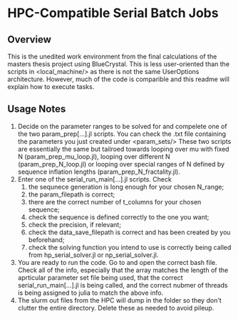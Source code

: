 # HPC-Compatible Serial Batch Jobs

## Overview
This is the unedited work environment from the final calculations of the masters thesis project using BlueCrystal. This is less user-oriented than the scripts in <local_machine/> as there is not the same UserOptions architecture. However, much of the code is comparible and this readme will explain how to execute tasks.

## Usage Notes

1) Decide on the parameter ranges to be solved for and compelete one of the two param_prep[...].jl scripts. You can check the .txt file containing the parameters you just created under <param_sets/> These two scripts are essentially the same but tailroed towards looping over mu with fixed N (param_prep_mu_loop.jl), looping over different N (param_prep_N_loop.jl) or looping over special ranges of N defined by sequence inflation lengths (param_prep_N_fractality.jl).
2) Enter one of the serial_run_main[...].jl scripts. Check 
   1) the sequnece generation is long enough for your chosen N_range;
   2) the param_filepath is correct;
   3) there are the correct number of t_columns for your chosen sequence;
   4) check the sequence is defined correctly to the one you want;
   5) check the precision, if relevant;
   6) check the data_save_filepath is correct and has been created by you beforehand;
   7) check the solving function you intend to use is correctly being called from hp_serial_solver.jl or np_serial_solver.jl.
3) You are ready to run the code. Go to <runscripts/> and open the correct bash file. Check all of the info, especially that the array matches the length of the aprticular parameter set file being used, that the correct serial_run_main[...].jl is being called, and the correct nubmer of threads is being assigned to julia to match the above info.
4) The slurm out files from the HPC will dump in the <runscripts/> folder so they don't clutter the entire directory. Delete these as needed to avoid pileup.